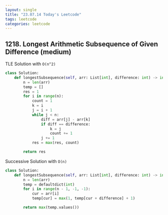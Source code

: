 ```yaml
---
layout: single
title: "23.07.14 Today's Leetcode"
tags: leetcode
categories: leetcode
---
```


## 1218. Longest Arithmetic Subsequence of Given Difference (medium)

TLE Solution with `O(n^2)`

```python
class Solution:
    def longestSubsequence(self, arr: List[int], difference: int) -> int:
        n = len(arr)
        temp = []
        res = 1
        for i in range(n):
            count = 1
            k = i
            j = i + 1
            while j < n:
                diff = arr[j] - arr[k]
                if diff == difference:
                    k = j
                    count += 1
                j += 1
            res = max(res, count)

        return res 
```

Successive Solution with `O(n)`

```python
class Solution:
    def longestSubsequence(self, arr: List[int], difference: int) -> int:
        n = len(arr)
        temp = defaultdict(int)
        for i in range(n - 1, -1, -1):
            cur = arr[i]
            temp[cur] = max(1, temp[cur + difference] + 1)

        return max(temp.values())
```
